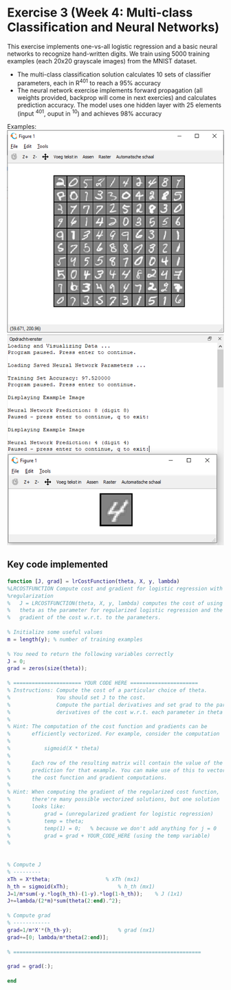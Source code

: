 # Exercise 3 (Week 4: Multi-class Classification and Neural Networks)

This exercise implements one-vs-all logistic regression and a basic neural networks to recognize hand-written digits.
We train using 5000 training examples (each 20x20 grayscale images) from the MNIST dataset.

* The multi-class classification solution calculates 10 sets of classifier parameters, each in R<sup>401</sup> to reach a 95% accuracy
* The neural network exercise implements forward propagation (all weights provided, backprop will come in next exercies) and calculates prediction accuracy. The model uses one hidden layer with 25 elements (input <sup>401</sup>, ouput in <sup>10</sup>) and achieves 98% accuracy

Examples:<br />
![Sample of the MNIST training dataset](/Exercise3/MNIST_excerpt.png)
<br />
![Prediction in action](/Exercise3/predictions_example.png)

## Key code implemented
```matlab
function [J, grad] = lrCostFunction(theta, X, y, lambda)
%LRCOSTFUNCTION Compute cost and gradient for logistic regression with 
%regularization
%   J = LRCOSTFUNCTION(theta, X, y, lambda) computes the cost of using
%   theta as the parameter for regularized logistic regression and the
%   gradient of the cost w.r.t. to the parameters. 

% Initialize some useful values
m = length(y); % number of training examples

% You need to return the following variables correctly 
J = 0;
grad = zeros(size(theta));

% ====================== YOUR CODE HERE ======================
% Instructions: Compute the cost of a particular choice of theta.
%               You should set J to the cost.
%               Compute the partial derivatives and set grad to the partial
%               derivatives of the cost w.r.t. each parameter in theta
%
% Hint: The computation of the cost function and gradients can be
%       efficiently vectorized. For example, consider the computation
%
%           sigmoid(X * theta)
%
%       Each row of the resulting matrix will contain the value of the
%       prediction for that example. You can make use of this to vectorize
%       the cost function and gradient computations. 
%
% Hint: When computing the gradient of the regularized cost function, 
%       there're many possible vectorized solutions, but one solution
%       looks like:
%           grad = (unregularized gradient for logistic regression)
%           temp = theta; 
%           temp(1) = 0;   % because we don't add anything for j = 0  
%           grad = grad + YOUR_CODE_HERE (using the temp variable)
%


% Compute J
% ---------
xTh = X*theta;					% xTh (mx1)
h_th = sigmoid(xTh);				% h_th (mx1)
J=1/m*sum(-y.*log(h_th)-(1-y).*log(1-h_th));	% J (1x1)
J+=lambda/(2*m)*sum(theta(2:end).^2);

% Compute grad
% ------------
grad=1/m*X'*(h_th-y);				% grad (nx1)
grad+=[0; lambda/m*theta(2:end)];

% =============================================================

grad = grad(:);

end
```
